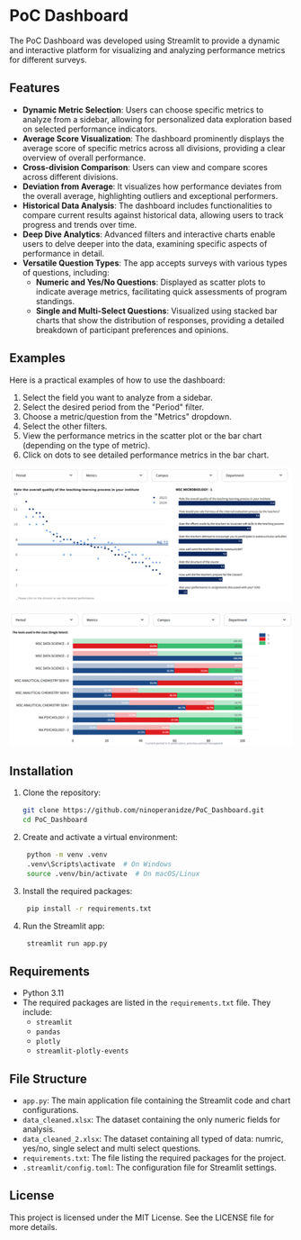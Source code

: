 # PoC Dashboard

The PoC Dashboard was developed using Streamlit to provide a dynamic and interactive platform for visualizing and analyzing performance metrics for different surveys.

## Features

- **Dynamic Metric Selection**: Users can choose specific metrics to analyze from a sidebar, allowing for personalized data exploration based on selected performance indicators.
- **Average Score Visualization**: The dashboard prominently displays the average score of specific metrics across all divisions, providing a clear overview of overall performance.
- **Cross-division Comparison**: Users can view and compare scores across different divisions.
- **Deviation from Average**: It visualizes how performance deviates from the overall average, highlighting outliers and exceptional performers.
- **Historical Data Analysis**: The dashboard includes functionalities to compare current results against historical data, allowing users to track progress and trends over time.
- **Deep Dive Analytics**: Advanced filters and interactive charts enable users to delve deeper into the data, examining specific aspects of performance in detail.
- **Versatile Question Types**: The app accepts surveys with various types of questions, including:
  - **Numeric and Yes/No Questions**: Displayed as scatter plots to indicate average metrics, facilitating quick assessments of program standings.
  - **Single and Multi-Select Questions**: Visualized using stacked bar charts that show the distribution of responses, providing a detailed breakdown of participant preferences and opinions.

## Examples

Here is a practical examples of how to use the dashboard:

1. Select the field you want to analyze from a sidebar.
2. Select the desired period from the "Period" filter.
3. Choose a metric/question from the "Metrics" dropdown.
4. Select the other filters.
5. View the performance metrics in the scatter plot or the bar chart (depending on the type of metric).
6. Click on dots to see detailed performance metrics in the bar chart.

![Tab 1 Example](examples/tab_1.png)

![Tab 1 Example_Single_select](examples/tab_1_single_select.png)

## Installation

1. Clone the repository:
   ```sh
   git clone https://github.com/ninoperanidze/PoC_Dashboard.git
   cd PoC_Dashboard

2. Create and activate a virtual environment:
   ```sh
    python -m venv .venv
    .venv\Scripts\activate  # On Windows
    source .venv/bin/activate  # On macOS/Linux

3. Install the required packages:
   ```sh
    pip install -r requirements.txt

4. Run the Streamlit app:
   ```sh
    streamlit run app.py


## Requirements

- Python 3.11
- The required packages are listed in the `requirements.txt` file. They include:
  - `streamlit`
  - `pandas`
  - `plotly`
  - `streamlit-plotly-events`


## File Structure

- `app.py`: The main application file containing the Streamlit code and chart configurations.
- `data_cleaned.xlsx`: The dataset containing the only numeric fields for analysis.
- `data_cleaned_2.xlsx`: The dataset containing all typed of data: numric, yes/no, single select and multi select questions.
- `requirements.txt`: The file listing the required packages for the project.
- `.streamlit/config.toml`: The configuration file for Streamlit settings.

## License

This project is licensed under the MIT License. See the LICENSE file for more details.
